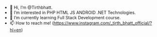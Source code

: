 - 👋 Hi, I’m @Tirthbhatt.
- 👀 I’m interested in PHP HTML JS ANDROID .NET Technologies.
- 🌱 I’m currently learning Full Stack Development course.
- 📫 How to reach me! (https://www.instagram.com/_tirth_bhatt_official/?hl=en)

<!---
Tirthbhatt/Tirthbhatt is a ✨ special ✨ repository because its `README.md` (this file) appears on your GitHub profile.
You can click the Preview link to take a look at your changes.
--->
